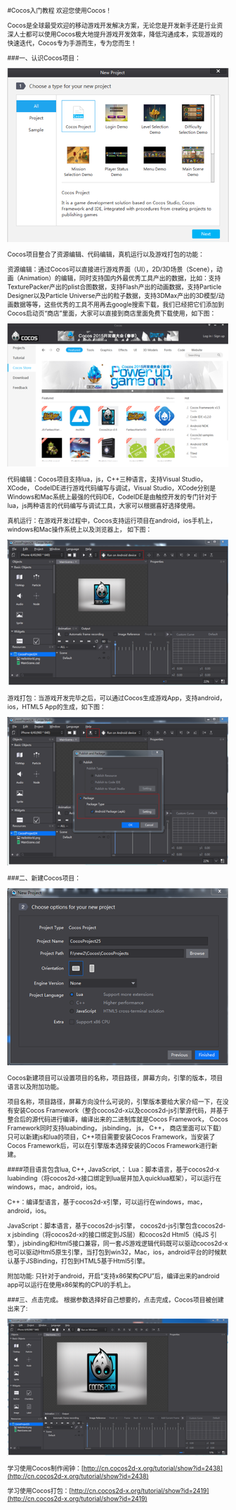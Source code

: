 #Cocos入门教程
欢迎您使用Cocos！

Cocos是全球最受欢迎的移动游戏开发解决方案，无论您是开发新手还是行业资深人士都可以使用Cocos极大地提升游戏开发效率，降低沟通成本，实现游戏的快速迭代，Cocos专为手游而生，专为您而生！

###一、认识Cocos项目：

![image](res/image001.png)

Cocos项目整合了资源编辑、代码编辑，真机运行以及游戏打包的功能：

资源编辑：通过Cocos可以直接进行游戏界面（UI），2D/3D场景（Scene），动画（Animation）的编辑，同时支持国内外最优秀工具产出的数据，比如：支持TexturePacker产出的plist合图数据，支持Flash产出的动画数据，支持Particle Designer以及Particle Universe产出的粒子数据，支持3DMax产出的3D模型/动画数据等等，这些优秀的工具不用再去google搜索下载，我们已经把它们添加到Cocos启动页“商店”里面，大家可以直接到商店里面免费下载使用，如下图：

![image](res/image002.png)

代码编辑：Cocos项目支持lua，js，C++三种语言，支持Visual Studio， XCode， CodeIDE进行游戏代码编写与调试，Visual Studio，XCode分别是Windows和Mac系统上最强的代码IDE，CodeIDE是由触控开发的专门针对于lua，js两种语言的代码编写与调试工具，大家可以根据喜好选择使用。

真机运行：在游戏开发过程中，Cocos支持运行项目在android，ios手机上，windows和Mac操作系统上以及浏览器上， 如下图：

![image](res/image003.png)

游戏打包：当游戏开发完毕之后，可以通过Cocos生成游戏App，支持android，ios，HTML5 App的生成，如下图：

![image](res/image004.png)


###二、新建Cocos项目：

![image](res/image005.png)
 
Cocos新建项目可以设置项目的名称，项目路径，屏幕方向，引擎的版本，项目语言以及附加功能。

项目名称，项目路径，屏幕方向没什么可说的，引擎版本要给大家介绍一下，在没有安装Cocos Framework（整合cocos2d-x以及cocos2d-js引擎源代码，并基于整合后的源代码进行编译，编译出来的二进制库就是Cocos Framework， Cocos Framework同时支持luabinding， jsbinding， js， C++， 商店里面可以下载）只可以新建js和lua的项目，C++项目需要安装Cocos Framework，当安装了Cocos Framework后，可以在引擎版本选择安装的Cocos Framework进行新建。

####项目语言包含lua, C++, JavaScript,：
  Lua：脚本语言，基于cocos2d-x luabinding（将cocos2d-x接口绑定到lua层并加入quicklua框架），可以运行在windows，mac，android，ios。

  C++：编译型语言，基于cocos2d-x引擎，可以运行在windows，mac，android，ios。

  JavaScript：脚本语言，基于cocos2d-js引擎， cocos2d-js引擎包含cocos2d-x jsbinding（将cocos2d-x的接口绑定到JS层）和cocos2d Html5（纯JS 引擎），jsbinding和Html5接口兼容，同一套JS游戏逻辑代码既可以驱动cocos2d-x也可以驱动Html5原生引擎，当打包到win32，Mac，ios，android平台的时候默认基于JSBinding，打包到HTML5基于Html5引擎。

附加功能: 只针对于android，开启“支持x86架构CPU”后，编译出来的android app可以运行在使用x86架构的CPU的手机上。

###三、点击完成。
   根据参数选择好自己想要的，点击完成，Cocos项目被创建出来了:

![image](res/image006.png)

   学习使用Cocos制作闹钟：[http://cn.cocos2d-x.org/tutorial/show?id=2438](http://cn.cocos2d-x.org/tutorial/show?id=2438)

   学习使用Cocos打包：[http://cn.cocos2d-x.org/tutorial/show?id=2419](http://cn.cocos2d-x.org/tutorial/show?id=2419)

